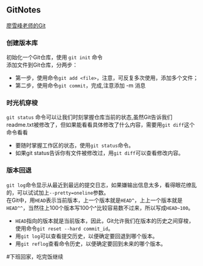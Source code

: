 ## GitNotes
[廖雪峰老师的Git](https://www.liaoxuefeng.com/wiki/0013739516305929606dd18361248578c67b8067c8c017b000)

### 创建版本库
初始化一个Git仓库，使用 `git init` 命令  
添加文件到Git仓库，分两步：
  * 第一步，使用命令`git add <file>`，注意，可反复多次使用，添加多个文件；
  * 第二步，使用命令`git commit`，完成,注意添加 -m 消息

### 时光机穿梭
`git status` 命令可以让我们时刻掌握仓库当前的状态,虽然Git告诉我们readme.txt被修改了，但如果能看看具体修改了什么内容，需要用`git diff`这个命令看看
 * 要随时掌握工作区的状态，使用`git status`命令。
 * 如果git status告诉你有文件被修改过，用`git diff`可以查看修改内容。

### 版本回退
`git log`命令显示从最近到最远的提交日志，如果嫌输出信息太多，看得眼花缭乱的，可以试试加上`--pretty=oneline`参数。  
在Git中，用`HEAD`表示当前版本，上一个版本就是`HEAD^`，上上一个版本就是`HEAD^^`，当然往上100个版本写100个^比较容易数不过来，所以写成`HEAD~100`。
  * `HEAD`指向的版本就是当前版本，因此，Git允许我们在版本的历史之间穿梭，使用命令`git reset --hard commit_id`。
  * 用`git log`可以查看提交历史，以便确定要回退到哪个版本。
  * 用`git reflog`查看命令历史，以便确定要回到未来的哪个版本。

#下班回家，吃完饭继续
